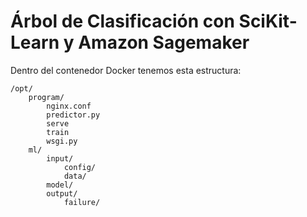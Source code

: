 # Árbol de Clasificación con SciKit-Learn y Amazon Sagemaker

Dentro del contenedor Docker tenemos esta estructura:
```
/opt/
	program/
		nginx.conf
		predictor.py
		serve
		train
		wsgi.py
	ml/
		input/
			config/
			data/
		model/
		output/
			failure/
```


